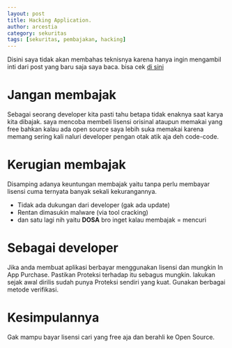 ```yaml
---
layout: post
title: Hacking Application.
author: arcestia
category: sekuritas
tags: [sekuritas, pembajakan, hacking]
---
```


Disini saya tidak akan membahas teknisnya karena hanya ingin mengambil inti dari post yang baru saja saya baca.
bisa cek [di sini](http://blog.compactbyte.com/2016/08/02/hacking-in-app-purchase/)

# Jangan membajak

Sebagai seorang developer kita pasti tahu betapa tidak enaknya saat karya kita dibajak. saya mencoba membeli lisensi orisinal ataupun memakai yang free bahkan kalau ada open source saya lebih suka memakai karena memang sering kali naluri developer pengan otak atik aja deh code-code.

# Kerugian membajak

Disamping adanya keuntungan membajak yaitu tanpa perlu membayar lisensi cuma ternyata banyak sekali kekurangannya.
- Tidak ada dukungan dari developer (gak ada update)
- Rentan dimasukin malware (via tool cracking)
- dan satu lagi nih yaitu **DOSA** bro inget kalau membajak = mencuri

# Sebagai developer

Jika anda membuat aplikasi berbayar menggunakan lisensi dan mungkin In App Purchase.
Pastikan Proteksi terhadap itu sebagus mungkin. lakukan sejak awal dirilis sudah punya Proteksi sendiri yang kuat. Gunakan berbagai metode verifikasi.

# Kesimpulannya

Gak mampu bayar lisensi cari yang free aja dan berahli ke Open Source.
